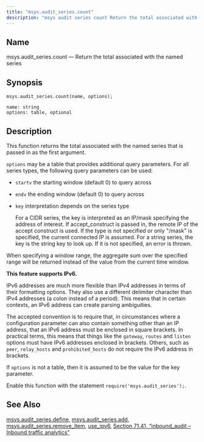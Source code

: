 ```yaml
---
title: "msys.audit_series.count"
description: "msys audit series count Return the total associated with the named series msys audit series count name options This function returns the total associated with the named series that is passed in as the first argument options may be a table that provides additional query parameters For all series types..."
---
```


<a name="lua.ref.msys.audit_series.count"></a> 
## Name

msys.audit_series.count — Return the total associated with the named series

<a name="idp17337904"></a> 
## Synopsis

`msys.audit_series.count(name, options);`

```
name: string
options: table, optional
```
<a name="idp17340848"></a> 
## Description

This function returns the total associated with the named series that is passed in as the first argument.

`options` may be a table that provides additional query parameters. For all series types, the following query parameters can be used:

*   `startv` the starting window (default 0) to query across

*   `endv` the ending window (default 0) to query across

*   `key` interpretation depends on the series type

    For a CIDR series, the key is interpreted as an IP/mask specifying the address of interest. If accept_construct is passed in, the remote IP of the accept construct is used. If the type is not specified or only "/mask" is specified, the current connected IP is assumed. For a string series, the key is the string key to look up. If it is not specified, an error is thrown.

When specifying a window range, the aggregate sum over the specified range will be returned instead of the value from the current time window.

**This feature supports IPv6.**

IPv6 addresses are much more flexible than IPv4 addresses in terms of their formatting options. They also use a different delimiter character than IPv4 addresses (a colon instead of a period). This means that in certain contexts, an IPv6 address can create parsing ambiguities.

The accepted convention is to require that, in circumstances where a configuration parameter can also contain something other than an IP address, that an IPv6 address must be enclosed in square brackets. In practical terms, this means that things like the `gateway`, `routes` and `listen` options must have IPv6 addresses enclosed in brackets. Others, such as `peer`, `relay_hosts` and `prohibited_hosts` do not require the IPv6 address in brackets.

If `options` is not a table, then it is assumed to be the value for the key parameter.

Enable this function with the statement `require('msys.audit_series');`.

<a name="idp17357072"></a> 
## See Also

[msys.audit_series.define](lua.ref.msys.audit_series.define "msys.audit_series.define"), [msys.audit_series.add](lua.ref.msys.audit_series.add "msys.audit_series.add"), [msys.audit_series.remove_item](lua.ref.msys.audit_series.remove_item "msys.audit_series.remove_item"), [use_ipv6](conf.ref.use_ipv6 "use_ipv6"), [Section 71.41, “inbound_audit – Inbound traffic analytics”](modules.inbound_audit "71.41. inbound_audit – Inbound traffic analytics")